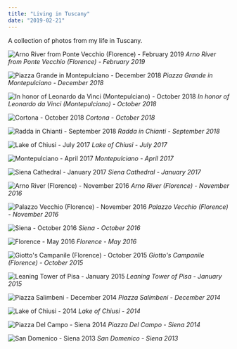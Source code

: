 ```yaml
---
title: "Living in Tuscany"
date: "2019-02-21"
---
```


A collection of photos from my life in Tuscany.

![Arno River from Ponte Vecchio (Florence) - February 2019](1.jpg)
_Arno River from Ponte Vecchio (Florence) - February 2019_

![Piazza Grande in Montepulciano - December 2018](2.jpeg)
_Piazza Grande in Montepulciano - December 2018_

![In honor of Leonardo da Vinci (Montepulciano) - October 2018](3.jpeg)
_In honor of Leonardo da Vinci (Montepulciano) - October 2018_

![Cortona - October 2018](4.jpeg)
_Cortona - October 2018_

![Radda in Chianti - September 2018](5.jpeg)
_Radda in Chianti - September 2018_

![Lake of Chiusi - July 2017](6.jpeg)
_Lake of Chiusi - July 2017_

![Montepulciano - April 2017](7.jpeg)
_Montepulciano - April 2017_

![Siena Cathedral - January 2017](8.jpeg)
_Siena Cathedral - January 2017_

![Arno River (Florence) - November 2016](9.jpeg)
_Arno River (Florence) - November 2016_

![Palazzo Vecchio (Florence) - November 2016](10.jpeg)
_Palazzo Vecchio (Florence) - November 2016_

![Siena - October 2016](11.jpeg)
_Siena - October 2016_

![Florence - May 2016](12.jpeg)
_Florence - May 2016_

![Giotto's Campanile (Florence) - October 2015](13.jpeg)
_Giotto's Campanile (Florence) - October 2015_

![Leaning Tower of Pisa - January 2015](14.jpeg)
_Leaning Tower of Pisa - January 2015_

![Piazza Salimbeni - December 2014](15.jpeg)
_Piazza Salimbeni - December 2014_

![Lake of Chiusi - 2014](16.jpeg)
_Lake of Chiusi - 2014_

![Piazza Del Campo - Siena 2014](17.jpeg)
_Piazza Del Campo - Siena 2014_

![San Domenico - Siena 2013](18.jpeg)
_San Domenico - Siena 2013_

